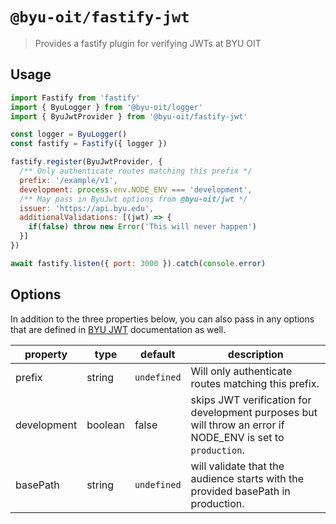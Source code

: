 # `@byu-oit/fastify-jwt`

> Provides a fastify plugin for verifying JWTs at BYU OIT

## Usage

```javascript
import Fastify from 'fastify'
import { ByuLogger } from '@byu-oit/logger'
import { ByuJwtProvider } from '@byu-oit/fastify-jwt'

const logger = ByuLogger()
const fastify = Fastify({ logger })

fastify.register(ByuJwtProvider, {
  /** Only authenticate routes matching this prefix */
  prefix: '/example/v1', 
  development: process.env.NODE_ENV === 'development',
  /** May pass in ByuJwt options from @byu-oit/jwt */
  issuer: 'https://api.byu.edu', 
  additionalValidations: [(jwt) => {
    if(false) throw new Error('This will never happen')
  }]
})

await fastify.listen({ port: 3000 }).catch(console.error)
```

## Options
In addition to the three properties below, you can also pass in any options that are defined in [BYU JWT](https://byu-oit.github.io/byu-jwt-nodejs/modules/BYU_JWT.html#md:options) documentation as well.

| property         | type    | default     | description                                                                                                                                                                               |
|------------------|---------|-------------|-------------------------------------------------------------------------------------------------------------------------------------------------------------------------------------------|
| prefix           | string  | `undefined` | Will only authenticate routes matching this prefix.                                                                                                                                       |
| development      | boolean | false       | skips JWT verification for development purposes but will throw an error if NODE_ENV is set to `production`.                                                                               |
| basePath         | string  | `undefined` | will validate that the audience starts with the provided basePath in production.                                                                                                          |
